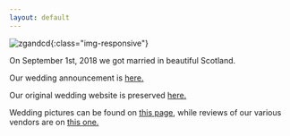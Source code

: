 ```yaml
---
layout: default
---
```


![zgandcd](https://zgandcd.github.io/public/forward.jpg){:class="img-responsive"}

On September 1st, 2018 we got married in beautiful Scotland.

Our wedding announcement is [here.](https://www.nytimes.com/2018/09/02/fashion/weddings/zoe-guengerich-connor-dowd.html)

Our original wedding website is preserved [here.](https://web.archive.org/web/20180821125924/https://www.zoeandconnor.com/)

Wedding pictures can be found on [this page](https://zgandcd.github.io/pics), while reviews of our various vendors are on [this one.](https://zgandcd.github.io/reviews)

